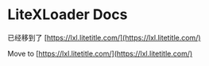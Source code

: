 # LiteXLoader Docs

已经移到了 [https://lxl.litetitle.com/](https://lxl.litetitle.com/)

Move to [https://lxl.litetitle.com/](https://lxl.litetitle.com/)

